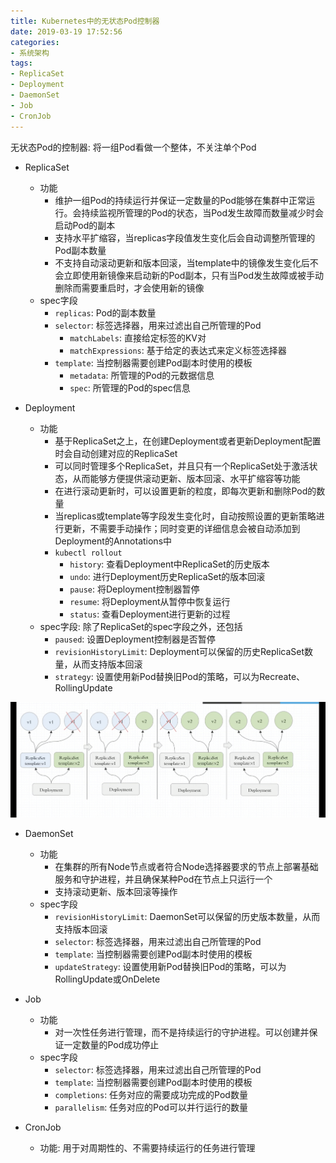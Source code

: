 ```yaml
---
title: Kubernetes中的无状态Pod控制器
date: 2019-03-19 17:52:56
categories: 
- 系统架构
tags: 
- ReplicaSet
- Deployment
- DaemonSet
- Job
- CronJob
---
```


无状态Pod的控制器: 将一组Pod看做一个整体，不关注单个Pod

- ReplicaSet
  - 功能
    - 维护一组Pod的持续运行并保证一定数量的Pod能够在集群中正常运行。会持续监视所管理的Pod的状态，当Pod发生故障而数量减少时会启动Pod的副本
    - 支持水平扩缩容，当replicas字段值发生变化后会自动调整所管理的Pod副本数量
    - 不支持自动滚动更新和版本回滚，当template中的镜像发生变化后不会立即使用新镜像来启动新的Pod副本，只有当Pod发生故障或被手动删除而需要重启时，才会使用新的镜像
  - spec字段
    - `replicas`: Pod的副本数量
    - `selector`: 标签选择器，用来过滤出自己所管理的Pod
      - `matchLabels`: 直接给定标签的KV对
      - `matchExpressions`: 基于给定的表达式来定义标签选择器
    - `template`: 当控制器需要创建Pod副本时使用的模板
      - `metadata`: 所管理的Pod的元数据信息
      - `spec`: 所管理的Pod的spec信息

- Deployment
  - 功能
    - 基于ReplicaSet之上，在创建Deployment或者更新Deployment配置时会自动创建对应的ReplicaSet
    - 可以同时管理多个ReplicaSet，并且只有一个ReplicaSet处于激活状态，从而能够方便提供滚动更新、版本回滚、水平扩缩容等功能
    - 在进行滚动更新时，可以设置更新的粒度，即每次更新和删除Pod的数量
    - 当replicas或template等字段发生变化时，自动按照设置的更新策略进行更新，不需要手动操作；同时变更的详细信息会被自动添加到Deployment的Annotations中
    - `kubectl rollout`
      - `history`: 查看Deployment中ReplicaSet的历史版本
      - `undo`: 进行Deployment历史ReplicaSet的版本回滚
      - `pause`: 将Deployment控制器暂停
      - `resume`: 将Deployment从暂停中恢复运行
      - `status`: 查看Deployment进行更新的过程
  - spec字段: 除了ReplicaSet的spec字段之外，还包括
    - `paused`: 设置Deployment控制器是否暂停
    - `revisionHistoryLimit`: Deployment可以保留的历史ReplicaSet数量，从而支持版本回滚
    - `strategy`: 设置使用新Pod替换旧Pod的策略，可以为Recreate、RollingUpdate

![img](/images/Kubernetes之Deployment与ReplicaSet.png)

- DaemonSet
  - 功能
    - 在集群的所有Node节点或者符合Node选择器要求的节点上部署基础服务和守护进程，并且确保某种Pod在节点上只运行一个
    - 支持滚动更新、版本回滚等操作
  - spec字段
    - `revisionHistoryLimit`: DaemonSet可以保留的历史版本数量，从而支持版本回滚
    - `selector`: 标签选择器，用来过滤出自己所管理的Pod
    - `template`: 当控制器需要创建Pod副本时使用的模板
    - `updateStrategy`: 设置使用新Pod替换旧Pod的策略，可以为RollingUpdate或OnDelete

- Job
  - 功能
    - 对一次性任务进行管理，而不是持续运行的守护进程。可以创建并保证一定数量的Pod成功停止
  - spec字段
    - `selector`: 标签选择器，用来过滤出自己所管理的Pod
    - `template`: 当控制器需要创建Pod副本时使用的模板
    - `completions`: 任务对应的需要成功完成的Pod数量
    - `parallelism`: 任务对应的Pod可以并行运行的数量

- CronJob
  - 功能: 用于对周期性的、不需要持续运行的任务进行管理